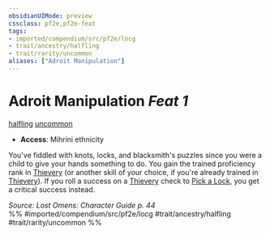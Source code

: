 ```yaml
---
obsidianUIMode: preview
cssclass: pf2e,pf2e-feat
tags:
- imported/compendium/src/pf2e/locg
- trait/ancestry/halfling
- trait/rarity/uncommon
aliases: ["Adroit Manipulation"]
---
```

# Adroit Manipulation  *Feat 1*  
[halfling](halfling.md)  [uncommon](uncommon.md)  

- **Access**: Mihrini ethnicity

You've fiddled with knots, locks, and blacksmith's puzzles since you were a child to give your hands something to do. You gain the trained proficiency rank in [Thievery](../skills.md#Thievery) (or another skill of your choice, if you're already trained in [Thievery](../skills.md#Thievery)). If you roll a success on a [Thievery](../skills.md#Thievery) check to [Pick a Lock](pick-a-lock.md), you get a critical success instead.

*Source: Lost Omens: Character Guide p. 44*  
%% #imported/compendium/src/pf2e/locg #trait/ancestry/halfling #trait/rarity/uncommon %%